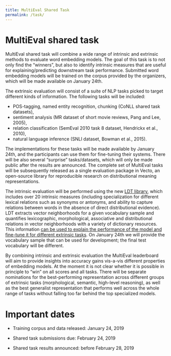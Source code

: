 ```yaml
---
title: MultiEval Shared Task
permalink: /task/
---
```


# MultiEval shared task

MultiEval shared task will combine a wide range of intrinsic and extrinsic methods to evaluate word embedding models. The goal of this task is to not only find the “winners”, but also to identify intrinsic measures that are useful for explaining/predicting downstream task performance.
Submitted word embedding models will be trained on the corpus provided by the organizers, which will be made available on January 24th. 

The extrinsic evaluation will consist of a suite of NLP tasks picked to target different kinds of information. The following tasks will be included: 

- POS-tagging, named entity recognition, chunking (CoNLL shared task datasets), 
- sentiment analysis (MR dataset of short movie reviews, Pang and Lee, 2005), 
- relation classification (SemEval 2010 task 8 dataset, Hendrickx et al., 2010), 
- natural language inference (SNLI dataset, Bowman et al., 2015).

The implementations for these tasks will be made available by January 24th, and the participants can use them for fine-tuning their systems. There will be also several “surprise” tasks/datasets, which will only be made public after the results are announced. The complete set of MultiEval tasks will be subsequently released as a single evaluation package in Vecto, an open-source library for reproducible research on distributional meaning representations.

The intrinsic evaluation will be performed using the new [LDT library](http://ldtoolkit.space), which includes over 20 intrinsic measures (including specialization for different lexical relations such as synonyms or antonyms, and ability to capture relations between words in the absence of direct distributional evidence). LDT extracts vector neighborhoods for a given vocabulary sample and quantifies lexicographic, morphological, associative and distributional relations in vector neighborhoods with a variety of dictionary resources. This information [can be used to explain the performance of the model and fine-tune it for different extrinsic tasks](http://ldtoolkit.space/analysis/correlation/). On January 24th we will provide the vocabulary sample that can be used for development; the final test vocabulary will be different.

By combining intrinsic and extrinsic evaluation the MultiEval leaderboard will aim to provide insights into accuracy gains vis-a-vis different properties of embedding models. At the moment it is not clear whether it is possible in principle to “win” on all scores and all tasks. There will be separate nominations for the best-performing representation across different groups of extrinsic tasks (morphological, semantic, high-level reasoning), as well as the best generalist representation that performs well across the whole range of tasks without falling too far behind the top specialized models.

# Important dates

- Training corpus and data released: January 24, 2019

- Shared task submissions due: February 24, 2019

- Shared task results announced: before February 28, 2019

